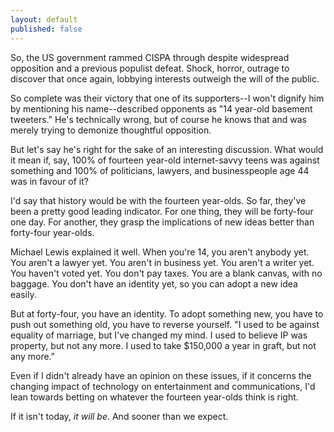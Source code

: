 ```yaml
---
layout: default
published: false
---
```


So, the US government rammed CISPA through despite widespread opposition and a previous populist defeat. Shock, horror, outrage to discover that once again, lobbying interests outweigh the will of the public.

So complete was their victory that one of its supporters--I won't dignify him by mentioning his name--described opponents as "14 year-old basement tweeters." He's technically wrong, but of course he knows that and was merely trying to demonize thoughtful opposition.

But let's say he's right for the sake of an interesting discussion. What would it mean if, say, 100% of fourteen year-old internet-savvy teens was against something and 100% of politicians, lawyers, and businesspeople age 44 was in favour of it?

I'd say that history would be with the fourteen year-olds. So far, they've been a pretty good leading indicator. For one thing, they will be forty-four one day. For another, they grasp the implications of new ideas better than forty-four year-olds.

Michael Lewis explained it well. When you're 14, you aren't anybody yet. You aren't a lawyer yet. You aren't in business yet. You aren't a writer yet. You haven't voted yet. You don't pay taxes. You are a blank canvas, with no baggage. You don't have an identity yet, so you can adopt a new idea easily.

But at forty-four, you have an identity. To adopt something new, you have to push out something old, you have to reverse yourself. "I used to be against equality of marriage, but I've changed my mind. I used to believe IP was property, but not any more. I used to take $150,000 a year in graft, but not any more."

Even if I didn't already have an opinion on these issues, if it concerns the changing impact of technology on entertainment and communications, I'd lean towards betting on whatever the fourteen year-olds think is right.

If it isn't today, *it will be*. And sooner than we expect.
